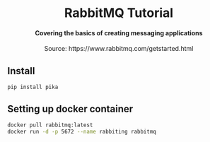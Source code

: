 <h1 align="center">
    RabbitMQ Tutorial
</h1>

<h4 align="center">
    Covering the basics of creating messaging applications
</h4>

<p align="center">
    Source: https://www.rabbitmq.com/getstarted.html
</p>

## Install

```
pip install pika
```

## Setting up docker container

```bash
docker pull rabbitmq:latest
docker run -d -p 5672 --name rabbiting rabbitmq
```
